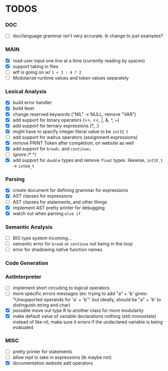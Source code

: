 # TODOS

### DOC
- [ ] doc/language grammar isn't very accurate. lk change to just examples?

### MAIN
- [x] read user input one line at a time (currently reading by spaces)
- [x] support taking in files
- [ ] wtf is going on w/ `1 < 3 : 4 ? 2`
- [ ] Modularize runtime values and token values separately 

### Lexical Analysis
- [x] build error handler
- [x] build lexer
- [x] change reserved keywords ("NIL" -> NULL, remove "VAR")
- [x] add support for binary operators (>>, <<, |, &, ^, ~)
- [x] add support for ternary expressions (?, :)
- [x] might have to specify integer literal value to be `int32_t`
- [ ] add support for walrus operators (assignment expressions)
- [x] remove PRINT Token after completion; on website as well
- [x] add support for `break;` and `continue;`
- [ ] ignore /* */
- [x] add support for `double` types and remove `float` types. likewise, `int32_t` -> `int64_t`

### Parsing
- [x] create document for defining grammar for expressions
- [x] AST classes for expressions
- [ ] AST classes for statements, and other things
- [x] implement AST pretty printer for debugging
- [x] watch out when parsing `else if`

### Semantic Analysis
- [ ] BIG type system incoming...
- [ ] semantic error for `break` or `continue` not being in the loop
- [ ] error for shadowing native function names

### Code Generation

### AstInterpreter
- [ ] implement short circuiting to logical operators
- [ ] more specific errors messages (ex: trying to add "a" + 'b' gives: "Unsupported operands for 'a' + 'b'". but ideally, should be "a" + 'b' to distinguish string and char)
- [x] possible move out type R to another class for more modularity
- [x] make default value of variable declarations nothing (std::monostate) instead of like nil, make sure it errors if the undeclared variable is being evaluated

### MISC
- [ ] pretty printer for statements
- [ ] allow repl to take in expressions (lk maybe not)
- [x] documentation website add operators